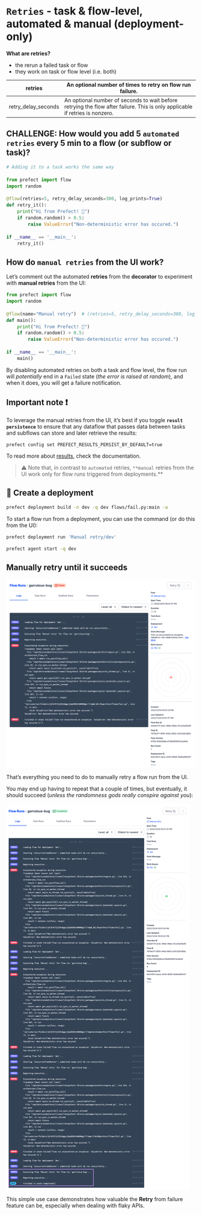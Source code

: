 # **`Retries` - task & flow-level, automated & manual (deployment-only)**

**What are retries?**

- the rerun a failed task or flow
- they work on task or flow level (i.e. both)

| retries | An optional number of times to retry on flow run failure. |
| --- | --- |
| retry_delay_seconds | An optional number of seconds to wait before retrying the flow after failure. This is only applicable if retries is nonzero. |

## CHALLENGE: H**ow would you add 5 `automated retries` every 5 min to a flow (or subflow or task)?**

```python
# Adding it to a task works the same way

from prefect import flow
import random

@flow(retries=5, retry_delay_seconds=300, log_prints=True)
def retry_it():
    print("Hi from Prefect! 🤗")
    if random.random() > 0.5:
        raise ValueError("Non-deterministic error has occured.")

if __name__ == '__main__':
    retry_it()
```

## How do `manual retries` from the UI work?

Let’s comment out the automated **retries** from the **decorator** to experiment with **manual retries** from the UI:

```python
from prefect import flow
import random

@flow(name="Manual retry")  # (retries=5, retry_delay_seconds=300, log_prints=True)
def main():
    print("Hi from Prefect! 🤗")
    if random.random() > 0.5:
        raise ValueError("Non-deterministic error has occured.")

if __name__ == '__main__':
    main()
```

By disabling automated retries on both a task and flow level, the flow run will *potentially* end in a `Failed` state (*the error is raised at random*), and when it does, you will get a failure notification.

## **Important note ❗️**

To leverage the manual retries from the UI, it’s best if you toggle **`result persistence`** to ensure that any dataflow that passes data between tasks and subflows can store and later retrieve the results:

```
prefect config set PREFECT_RESULTS_PERSIST_BY_DEFAULT=true
```

To read more about [results](https://docs.prefect.io/concepts/results/), check the documentation.

> ⚠️ Note that, in contrast to `automated` retries, `**manual` retries from the UI work only for flow runs triggered from deployments.**
>

## **🤖 Create a deployment**

```bash
prefect deployment build -n dev -q dev flows/fail.py:main -a
```

To start a flow run from a deployment, you can use the command (or do this from the UI):

```bash
prefect deployment run 'Manual retry/dev'
```

```bash
prefect agent start -q dev
```

## Manually retry until it succeeds

![img_6.png](img_6.png)

That’s everything you need to do to manually retry a flow run from the UI.

You may end up having to repeat that a couple of times, but eventually, it should succeed (*unless the randomness gods really conspire against you*):

![img_7.png](img_7.png)

This simple use case demonstrates how valuable the **Retry** from failure feature can be, especially when dealing with flaky APIs.
